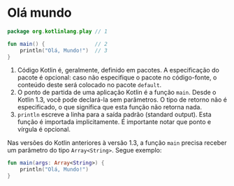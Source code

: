 # Olá mundo

```kt
package org.kotlinlang.play // 1

fun main() {                // 2
    println("Olá, Mundo!")  // 3
}
```

1. Código Kotlin é, geralmente, definido em pacotes. A especificação do pacote é opcional: caso não especifique o pacote no código-fonte, o conteúdo deste será colocado no pacote `default`.
2. O ponto de partida de uma aplicação Kotlin é a função `main`. Desde o Kotlin 1.3, você pode declará-la sem parâmetros. O tipo de retorno não é especificado, o que significa que esta função não retorna nada.
3. `println` escreve a linha para a saída padrão (standard output). Esta função é importada implicitamente. É importante notar que ponto e vírgula é opcional.

Nas versões do Kotlin anteriores à versão 1.3, a função `main` precisa receber um parâmetro do tipo `Array<String>`. Segue exemplo:

```kt
fun main(args: Array<String>) {
    println("Olá, Mundo!")
}
```
